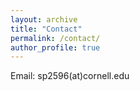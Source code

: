 ```yaml
---
layout: archive
title: "Contact"
permalink: /contact/
author_profile: true
---
```

  
Email: sp2596(at)cornell.edu
